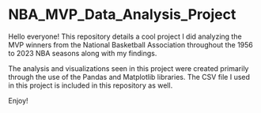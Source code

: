 # NBA_MVP_Data_Analysis_Project
Hello everyone! This repository details a cool project I did analyzing the MVP winners from the National Basketball Association throughout the 1956 to 2023 NBA seasons along with my findings.

The analysis and visualizations seen in this project were created primarily through the use of the Pandas and Matplotlib libraries. The CSV file I used in this project is included in this repository as well.

Enjoy!
